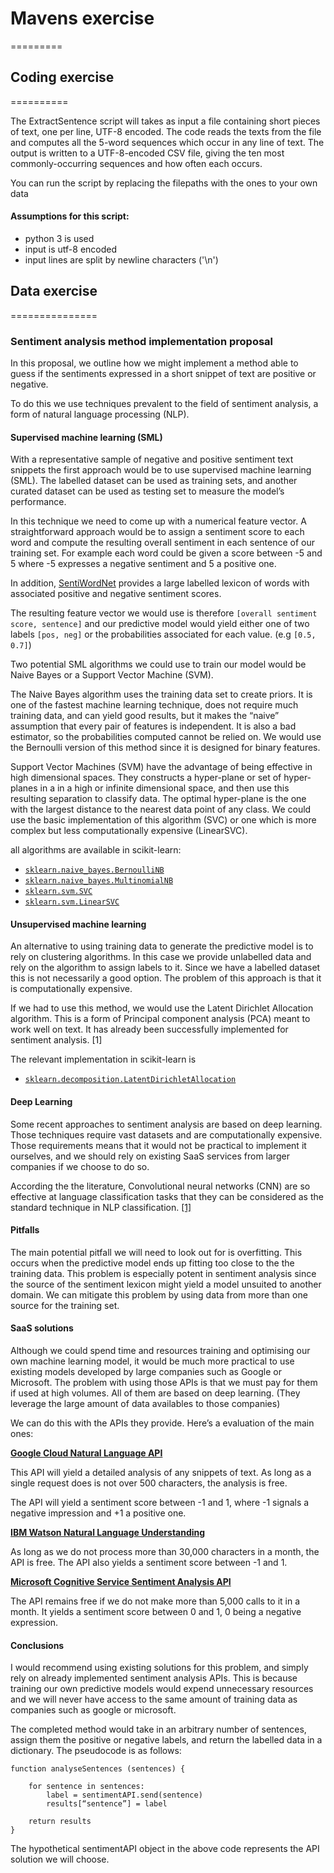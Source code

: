 # Mavens exercise
=========

## Coding exercise
==========

The ExtractSentence script will takes as input a file containing short pieces of text, one per line, UTF-8 encoded. 
The code reads the texts from the file and computes
all the 5-word sequences which occur in any line of
text. The output is written to a UTF-8-encoded CSV file, 
giving the ten most commonly-occurring sequences and how often each occurs.

You can run the script by replacing the filepaths with the ones to your own data

#### Assumptions for this script:
- python 3 is used
- input is utf-8 encoded
- input lines are split by newline characters ('\n')

## Data exercise
===============

### Sentiment analysis method implementation proposal

In this proposal, we outline how we might implement a method able to guess if the sentiments expressed in a short snippet of text are positive or negative. 

To do this we use techniques prevalent to the field of sentiment analysis, a form of natural language processing (NLP).

#### Supervised machine learning (SML)

With a representative sample of negative and positive sentiment text snippets the first approach would be to use supervised machine learning (SML). The labelled dataset can be  used as training sets, and another curated dataset can be used as testing set to measure the model’s performance.

In this technique we need to come up with a numerical feature vector. A straightforward approach would be to assign a sentiment score to each word and compute the resulting overall sentiment in each sentence of our training set. For example each word could be given a score between -5 and 5 where -5 expresses a negative sentiment and 5 a positive one. 

In addition, [SentiWordNet](http://sentiwordnet.isti.cnr.it/) provides a large labelled lexicon of words with associated positive and negative sentiment scores.

The resulting feature vector we would use is therefore `[overall sentiment score, sentence]` and our predictive model would yield either one of two labels `[pos, neg]` or the probabilities associated for each value. (e.g `[0.5, 0.7]`)

Two potential SML algorithms we could use to train our model would be Naive Bayes or a Support Vector Machine (SVM).

The Naive Bayes algorithm uses the training data set to create priors. It is one of the fastest machine learning technique, does not require much training data, and can yield good results, but it makes the “naive” assumption that every pair of features is independent. It is also a bad estimator, so the probabilities computed cannot be relied on. We would use the Bernoulli version of this method since it is designed for binary features.

Support Vector Machines (SVM) have the advantage of being effective in high dimensional spaces. They constructs a hyper-plane or set of hyper-planes in a in a high or infinite dimensional space, and then use this resulting separation to classify data. The optimal hyper-plane is the one with the largest distance to the nearest data point of any class. We could use the basic implementation of this algorithm (SVC) or one which is more complex but less computationally expensive (LinearSVC).

all algorithms are available in scikit-learn:
- [`sklearn.naive_bayes.BernoulliNB`](http://scikit-learn.org/stable/modules/generated/sklearn.naive_bayes.BernoulliNB.html#sklearn.naive_bayes.BernoulliNB)
- [`sklearn.naive_bayes.MultinomialNB`](http://scikit-learn.org/stable/modules/generated/sklearn.naive_bayes.MultinomialNB.html#sklearn.naive_bayes.MultinomialNB)
- [`sklearn.svm.SVC`](http://scikit-learn.org/stable/modules/generated/sklearn.svm.SVC.html#sklearn.svm.SVC)
- [`sklearn.svm.LinearSVC`](http://scikit-learn.org/stable/modules/generated/sklearn.svm.LinearSVC.html#sklearn.svm.LinearSVC)

#### Unsupervised machine learning

An alternative to using training data to generate the predictive model is to rely on clustering algorithms. In this case we provide unlabelled data and rely on the algorithm to assign labels to it. Since we have a labelled dataset this is not necessarily a good option. The problem of this approach is that it is computationally expensive.

If we had to use this method, we would use the Latent Dirichlet Allocation algorithm. This is a form of  Principal component analysis (PCA) meant to work well on text. It has already been successfully implemented for sentiment analysis. [1]

The relevant implementation in scikit-learn is

- [`sklearn.decomposition.LatentDirichletAllocation`](http://scikit-learn.org/stable/modules/generated/sklearn.decomposition.LatentDirichletAllocation.html)

#### Deep Learning

Some recent approaches to sentiment analysis are based on deep learning. Those techniques require vast datasets and are computationally expensive. Those requirements means that it would not be practical to implement it ourselves, and we should rely on existing SaaS services from larger companies if we choose to do so.

According the the literature, Convolutional neural networks (CNN) are so effective at language classification tasks that they can be considered as the standard technique in NLP classification. [[1]](https://arxiv.org/pdf/1408.5882v2.pdf)

#### Pitfalls

The main potential pitfall we will need to look out for is overfitting. This occurs when the predictive model ends up fitting too close to the the training data. This problem is especially potent in sentiment analysis since the source of the sentiment lexicon might yield a model unsuited to another domain. We can mitigate this problem by using data from more than one source for the training set.

#### SaaS solutions

Although we could spend time and resources training and optimising our own machine learning model, it would be much more practical to use existing models developed by large companies such as Google or Microsoft. The problem with using those APIs is that we must pay for them if used at high volumes. All of them are based on deep learning. (They leverage the large amount of data availables to those companies)

We can do this with the APIs they provide. Here’s a evaluation of the main ones:

[**Google Cloud Natural Language API**](https://cloud.google.com/natural-language/)

This API will yield a detailed analysis of any snippets of text. As long as a single request does is not over 500 characters, the analysis is free.

The API will yield a sentiment score between -1 and 1, where -1 signals a negative impression and +1 a positive one.

[**IBM Watson Natural Language Understanding**](https://www.ibm.com/watson/services/natural-language-understanding/)

As long as we do not process more than 30,000 characters in a month, the API is free.
The API also yields a sentiment score between -1 and 1.

[**Microsoft Cognitive Service Sentiment Analysis API**](https://westus.dev.cognitive.microsoft.com/docs/services/TextAnalytics.V2.0/operations/56f30ceeeda5650db055a3c9)

The API remains free if we do not make more than 5,000 calls to it in a month. It yields a sentiment score between 0 and 1, 0 being a negative expression.

#### Conclusions

I would recommend using existing solutions for this problem, and simply rely on already implemented sentiment analysis APIs. This is because training our own predictive models would expend unnecessary resources and we will never have access to the same amount of training data as companies such as google or microsoft.

The completed method would take in an arbitrary number of sentences, assign them the positive or negative labels, and return the labelled data in a dictionary. The pseudocode is as follows:
```
function analyseSentences (sentences) {
    
    for sentence in sentences:
        label = sentimentAPI.send(sentence)
        results[“sentence”] = label
    
    return results
}

```

The hypothetical sentimentAPI object in the above code represents the API solution we will choose.


